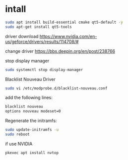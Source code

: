 # intall

```sh
sudo apt install build-essential cmake qt5-default -y
sudo apt-get install qt5-tools

```

driver download  https://www.nvidia.com/en-us/geforce/drivers/results/114708/#

change driver https://bbs.deepin.org/en/post/238766

stop display manager

```sh
sudo systemctl stop display-manager
```

Blacklist Nouveau Driver

```sh
sudo vi /etc/modprobe.d/blacklist-nouveau.conf
```
add the following lines:
```sh
blacklist nouveau
options nouveau modeset=0
```
Regenerate the initramfs:
```sh
sudo update-initramfs -u
sudo reboot
```

if use NVIDIA
```sh
pkexec apt install nvtop
```


